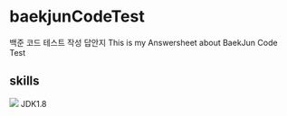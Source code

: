 # baekjunCodeTest

백준 코드 테스트 작성 답안지
This is my Answersheet about BaekJun Code Test

## skills

<img src="https://img.shields.io/badge/Java-007396?style=for-the-badge&logo=Conda-Forge&logoColor=white" /> JDK1.8
